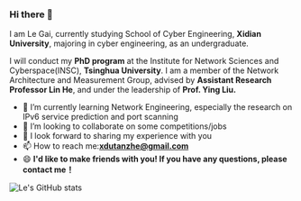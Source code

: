 ### Hi there 👋

I am Le Gai, currently studying School of Cyber Engineering, **Xidian University**, majoring in cyber engineering, as an undergraduate.

I will conduct my **PhD program** at the Institute for Network Sciences and Cyberspace(INSC), **Tsinghua University**. I am a member of the Network Architecture and Measurement Group, advised by **Assistant Research Professor Lin He**, and under the leadership of  **Prof. Ying Liu.** 

- 🌱 I’m currently learning Network Engineering, especially the research on IPv6 service prediction and port scanning
- 👯 I’m looking to collaborate on some competitions/jobs
- 💬 I look forward to sharing my experience with you
- 📫 How to reach me:**xdutanzhe@gmail.com**
- 😄 **I'd like to make friends with you! If you have any questions, please contact me！**

![Le's GitHub stats](https://github-readme-stats.vercel.app/api?username=XDUgaile)


